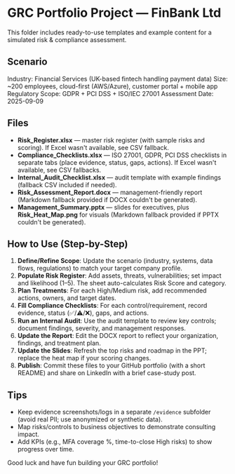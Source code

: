 # GRC Portfolio Project — FinBank Ltd

This folder includes ready-to-use templates and example content for a simulated risk & compliance assessment.

## Scenario
Industry: Financial Services (UK-based fintech handling payment data)
Size: ~200 employees, cloud-first (AWS/Azure), customer portal + mobile app
Regulatory Scope: GDPR + PCI DSS + ISO/IEC 27001
Assessment Date: 2025-09-09

## Files
- **Risk_Register.xlsx** — master risk register (with sample risks and scoring). If Excel wasn't available, see CSV fallback.
- **Compliance_Checklists.xlsx** — ISO 27001, GDPR, PCI DSS checklists in separate tabs (place evidence, status, gaps, actions). If Excel wasn't available, see CSV fallbacks.
- **Internal_Audit_Checklist.xlsx** — audit template with example findings (fallback CSV included if needed).
- **Risk_Assessment_Report.docx** — management-friendly report (Markdown fallback provided if DOCX couldn't be generated).
- **Management_Summary.pptx** — slides for executives, plus **Risk_Heat_Map.png** for visuals (Markdown fallback provided if PPTX couldn't be generated).

## How to Use (Step-by-Step)
1. **Define/Refine Scope**: Update the scenario (industry, systems, data flows, regulations) to match your target company profile.
2. **Populate Risk Register**: Add assets, threats, vulnerabilities; set impact and likelihood (1–5). The sheet auto-calculates Risk Score and category.
3. **Plan Treatments**: For each High/Medium risk, add recommended actions, owners, and target dates.
4. **Fill Compliance Checklists**: For each control/requirement, record evidence, status (✅/⚠️/❌), gaps, and actions.
5. **Run an Internal Audit**: Use the audit template to review key controls; document findings, severity, and management responses.
6. **Update the Report**: Edit the DOCX report to reflect your organization, findings, and treatment plan.
7. **Update the Slides**: Refresh the top risks and roadmap in the PPT; replace the heat map if your scoring changes.
8. **Publish**: Commit these files to your GitHub portfolio (with a short README) and share on LinkedIn with a brief case-study post.

## Tips
- Keep evidence screenshots/logs in a separate `/evidence` subfolder (avoid real PII; use anonymized or synthetic data).
- Map risks/controls to business objectives to demonstrate consulting impact.
- Add KPIs (e.g., MFA coverage %, time-to-close High risks) to show progress over time.

Good luck and have fun building your GRC portfolio!
